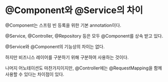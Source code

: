 # @Component와 @Service의 차이

@Component는 스프링 빈 등록을 위한 기본 annotation이다.

@Service, @Controller, @Repository 등은 모두 @Component를 상속 받고 있다.

@Service와 @Component의 기능상의 차이는 없다.

하지만 비즈니스 레이어를 구분하기 위해 구분하여 사용하는 것이다.

나머지 어노테이션도 마찬가지이지만,  @Controller에는 @RequestMapping을 함께 사용할 수 있다는 차이점이 있다.